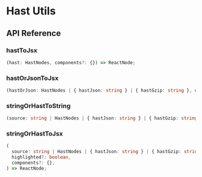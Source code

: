 # Hast Utils

[//]: types.ts '<-- Autogenerated By (do not edit the following markdown directly)'

## API Reference

### hastToJsx

```typescript
(hast: HastNodes, components?: {}) => ReactNode;
```

### hastOrJsonToJsx

```typescript
(hastOrJson: HastNodes | { hastJson: string } | { hastGzip: string }, components?: {}) => ReactNode;
```

### stringOrHastToString

```typescript
(source: string | HastNodes | { hastJson: string } | { hastGzip: string }) => string;
```

### stringOrHastToJsx

```typescript
(
  source: string | HastNodes | { hastJson: string } | { hastGzip: string },
  highlighted?: boolean,
  components?: {},
) => ReactNode;
```
